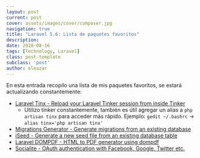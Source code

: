 ```yaml
---
layout: post
current: post
cover: assets/images/cover/composer.jpg
navigation: true
title: "Laravel 5.6: Lista de paquetes favoritos"
description:
date: 2018-08-16
tags: [Technology, Laravel]
class: post-template
subclass: 'post'
author: eleazar
---
```


En esta entrada recopilo una lista de mis paquetes favoritos, se estará actualizando constantemente:

- [Laravel Tinx - Reload your Laravel Tinker session from inside Tinker](https://github.com/furey/tinx)
    - Utilizo tinker constantemente, también es útil agregar un alias a `php artisan tinx` para acceder más rápido. Ejemplo: `gedit ~/.bashrc` -> `alias tinx='php artisan tinx'`
- [Migrations Generator - Generate migrations from an existing database](https://github.com/Xethron/migrations-generator)
- [iSeed - Generate a new seed file from an existing database table](https://github.com/orangehill/iseed)
- [Laravel DOMPDF - HTML to PDF generator using dompdf](https://github.com/barryvdh/laravel-dompdf)
- [Socialite - OAuth authentication with Facebook, Google, Twitter etc.](https://github.com/laravel/socialite)
